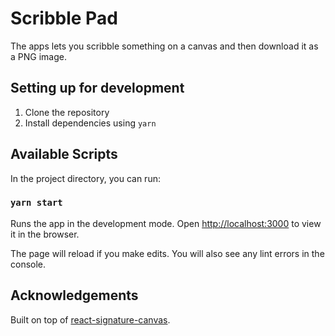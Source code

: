 # Scribble Pad

The apps lets you scribble something on a canvas and then download it as a PNG image.

## Setting up for development
1. Clone the repository
2. Install dependencies using `yarn`

## Available Scripts

In the project directory, you can run:

### `yarn start`

Runs the app in the development mode.
Open [http://localhost:3000](http://localhost:3000) to view it in the browser.

The page will reload if you make edits.
You will also see any lint errors in the console.

## Acknowledgements
Built on top of [react-signature-canvas](https://github.com/agilgur5/react-signature-canvas).
